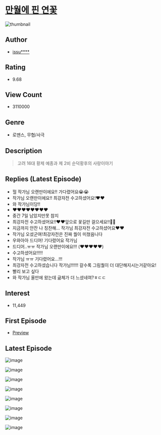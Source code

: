 # [만월에 핀 연꽃](https://comic.naver.com/bestChallenge/list?titleId=721985)
![thumbnail](https://image-comic.pstatic.net/user_contents_data/challenge_comic/2022/03/13/312074/thumbnail_202x164a084d5a0_08e5_48ea_b58d_102fbcc9b3a4_00000663.JPEG)

## Author
- [issu****](https://comic.naver.com/artistTitle?id=312074)

## Rating
- 9.68

## View Count
- 3110000

## Genre
- 로맨스, 무협/사극

## Description
> 고려 16대 황제 예종과 제 2비 순덕황후의 사랑이야기

## Replies (Latest Episode)
- 헐 작가님 오랜만이에요!! 가다렸어요😭😭
- 작가님 오랜만이에요!! 최강자전 수고하셨어요!❤️❤️
- 와 작가님이당!!
- ❤️❤️❤️❤️❤️❤️❤️❤️
- 중간 7일 남았지만못 참지
- 최강자전 수고하셨어요!!❤❤앞으로 꽃길만 걸으세요!!🌸🌸
- 지금까지 안잔 나 칭찬해... 작가님 최강자전 수고하셨어요❤❤
- 작가님 오셨군여!최강자전은 진짜 퀄이 미쳤음니다
- 우와아아 드디어! 기다렸어요 작가님
- 드디어..ㅠㅠ 작가님 오랜만이에요!!! (❤️❤️❤️❤️❤️)
- 수고하셨어요!!!!!
- 작가님 ㅠㅠ 기다렸어요...!!!
- 최강자전 수고하셨습니다 작가님!!!!!! 갈수록 그림퀄이 더 대단해지시는거같아요!
- 빨리 보고 싶다
- 와 작가님 올만에 왔는데 긂체가 더 느셨네여?ㅎㄷㄷ

## Interest
- 11,449

## First Episode
- [Preview](https://comic.naver.com/bestChallenge/detail?titleId=721985&no=33)

## Latest Episode
![image](https://image-comic.pstatic.net/user_contents_data/challenge_comic/2022/10/11/312074/upload_3474868400067012193.jpeg)

![image](https://image-comic.pstatic.net/user_contents_data/challenge_comic/2022/10/11/312074/upload_3690752912618971704.jpeg)

![image](https://image-comic.pstatic.net/user_contents_data/challenge_comic/2022/10/11/312074/upload_3703424779847480370.jpeg)

![image](https://image-comic.pstatic.net/user_contents_data/challenge_comic/2022/10/11/312074/upload_7161340673327129907.jpeg)

![image](https://image-comic.pstatic.net/user_contents_data/challenge_comic/2022/10/11/312074/upload_7090463945435538787.jpeg)

![image](https://image-comic.pstatic.net/user_contents_data/challenge_comic/2022/10/11/312074/upload_7305790107871162978.jpeg)

![image](https://image-comic.pstatic.net/user_contents_data/challenge_comic/2022/10/11/312074/upload_4122261933144684386.jpeg)

![image](https://image-comic.pstatic.net/user_contents_data/challenge_comic/2022/10/11/312074/upload_7089854820151211318.jpeg)
